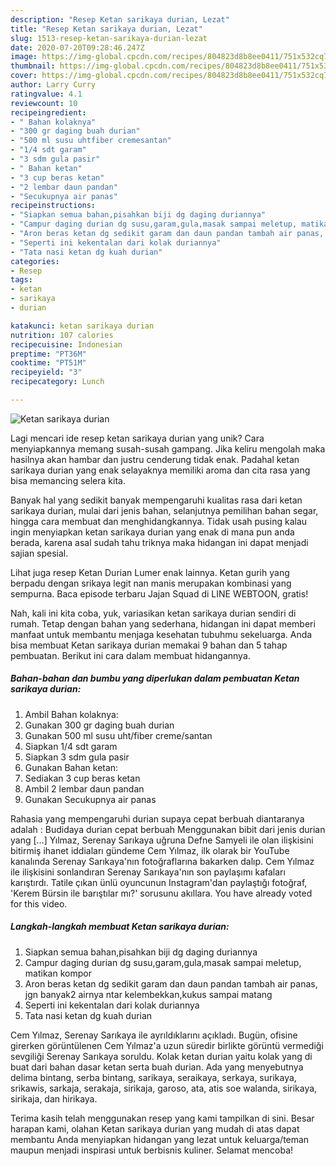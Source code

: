 ```yaml
---
description: "Resep Ketan sarikaya durian, Lezat"
title: "Resep Ketan sarikaya durian, Lezat"
slug: 1513-resep-ketan-sarikaya-durian-lezat
date: 2020-07-20T09:28:46.247Z
image: https://img-global.cpcdn.com/recipes/804823d8b8ee0411/751x532cq70/ketan-sarikaya-durian-foto-resep-utama.jpg
thumbnail: https://img-global.cpcdn.com/recipes/804823d8b8ee0411/751x532cq70/ketan-sarikaya-durian-foto-resep-utama.jpg
cover: https://img-global.cpcdn.com/recipes/804823d8b8ee0411/751x532cq70/ketan-sarikaya-durian-foto-resep-utama.jpg
author: Larry Curry
ratingvalue: 4.1
reviewcount: 10
recipeingredient:
- " Bahan kolaknya"
- "300 gr daging buah durian"
- "500 ml susu uhtfiber cremesantan"
- "1/4 sdt garam"
- "3 sdm gula pasir"
- " Bahan ketan"
- "3 cup beras ketan"
- "2 lembar daun pandan"
- "Secukupnya air panas"
recipeinstructions:
- "Siapkan semua bahan,pisahkan biji dg daging duriannya"
- "Campur daging durian dg susu,garam,gula,masak sampai meletup, matikan kompor"
- "Aron beras ketan dg sedikit garam dan daun pandan tambah air panas, jgn banyak2 airnya ntar kelembekkan,kukus sampai matang"
- "Seperti ini kekentalan dari kolak duriannya"
- "Tata nasi ketan dg kuah durian"
categories:
- Resep
tags:
- ketan
- sarikaya
- durian

katakunci: ketan sarikaya durian 
nutrition: 107 calories
recipecuisine: Indonesian
preptime: "PT36M"
cooktime: "PT51M"
recipeyield: "3"
recipecategory: Lunch

---
```



![Ketan sarikaya durian](https://img-global.cpcdn.com/recipes/804823d8b8ee0411/751x532cq70/ketan-sarikaya-durian-foto-resep-utama.jpg)

Lagi mencari ide resep ketan sarikaya durian yang unik? Cara menyiapkannya memang susah-susah gampang. Jika keliru mengolah maka hasilnya akan hambar dan justru cenderung tidak enak. Padahal ketan sarikaya durian yang enak selayaknya memiliki aroma dan cita rasa yang bisa memancing selera kita.

Banyak hal yang sedikit banyak mempengaruhi kualitas rasa dari ketan sarikaya durian, mulai dari jenis bahan, selanjutnya pemilihan bahan segar, hingga cara membuat dan menghidangkannya. Tidak usah pusing kalau ingin menyiapkan ketan sarikaya durian yang enak di mana pun anda berada, karena asal sudah tahu triknya maka hidangan ini dapat menjadi sajian spesial.

Lihat juga resep Ketan Durian Lumer enak lainnya. Ketan gurih yang berpadu dengan srikaya legit nan manis merupakan kombinasi yang sempurna. Baca episode terbaru Jajan Squad di LINE WEBTOON, gratis!


Nah, kali ini kita coba, yuk, variasikan ketan sarikaya durian sendiri di rumah. Tetap dengan bahan yang sederhana, hidangan ini dapat memberi manfaat untuk membantu menjaga kesehatan tubuhmu sekeluarga. Anda bisa membuat Ketan sarikaya durian memakai 9 bahan dan 5 tahap pembuatan. Berikut ini cara dalam membuat hidangannya.

<!--inarticleads1-->

##### Bahan-bahan dan bumbu yang diperlukan dalam pembuatan Ketan sarikaya durian:

1. Ambil  Bahan kolaknya:
1. Gunakan 300 gr daging buah durian
1. Gunakan 500 ml susu uht/fiber creme/santan
1. Siapkan 1/4 sdt garam
1. Siapkan 3 sdm gula pasir
1. Gunakan  Bahan ketan:
1. Sediakan 3 cup beras ketan
1. Ambil 2 lembar daun pandan
1. Gunakan Secukupnya air panas


Rahasia yang mempengaruhi durian supaya cepat berbuah diantaranya adalah : Budidaya durian cepat berbuah Menggunakan bibit dari jenis durian yang […] Yılmaz, Serenay Sarıkaya uğruna Defne Samyeli ile olan ilişkisini bitirmiş ihanet iddiaları gündeme Cem Yılmaz, ilk olarak bir YouTube kanalında Serenay Sarıkaya&#39;nın fotoğraflarına bakarken dalıp. Cem Yılmaz ile ilişkisini sonlandıran Serenay Sarıkaya&#39;nın son paylaşımı kafaları karıştırdı. Tatile çıkan ünlü oyuncunun Instagram&#39;dan paylaştığı fotoğraf, &#39;Kerem Bürsin ile barıştılar mı?&#39; sorusunu akıllara. You have already voted for this video. 

<!--inarticleads2-->

##### Langkah-langkah membuat Ketan sarikaya durian:

1. Siapkan semua bahan,pisahkan biji dg daging duriannya
1. Campur daging durian dg susu,garam,gula,masak sampai meletup, matikan kompor
1. Aron beras ketan dg sedikit garam dan daun pandan tambah air panas, jgn banyak2 airnya ntar kelembekkan,kukus sampai matang
1. Seperti ini kekentalan dari kolak duriannya
1. Tata nasi ketan dg kuah durian


Cem Yılmaz, Serenay Sarıkaya ile ayrıldıklarını açıkladı. Bugün, ofisine girerken görüntülenen Cem Yılmaz&#39;a uzun süredir birlikte görüntü vermediği sevgiliği Serenay Sarıkaya soruldu. Kolak ketan durian yaitu kolak yang di buat dari bahan dasar ketan serta buah durian. Ada yang menyebutnya delima bintang, serba bintang, sarikaya, seraikaya, serkaya, surikaya, srikawis, sarkaja, serakaja, sirikaja, garoso, ata, atis soe walanda, sirikaya, sirikaja, dan hirikaya. 

Terima kasih telah menggunakan resep yang kami tampilkan di sini. Besar harapan kami, olahan Ketan sarikaya durian yang mudah di atas dapat membantu Anda menyiapkan hidangan yang lezat untuk keluarga/teman maupun menjadi inspirasi untuk berbisnis kuliner. Selamat mencoba!
